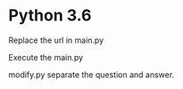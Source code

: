 # Python 3.6
Replace the url in main.py

Execute the main.py

modify.py separate the question and answer.